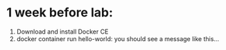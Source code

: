 
# 1 week before lab:
1. Download and install Docker CE
2. docker container run hello-world: you should see a message like this...
